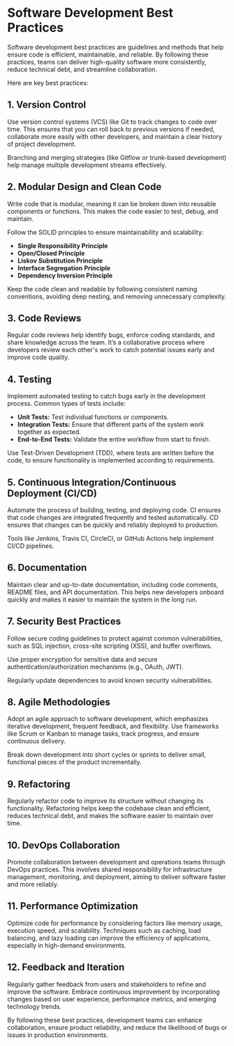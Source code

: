 # Software Development Best Practices

Software development best practices are guidelines and methods that help ensure code is efficient, maintainable, and reliable. By following these practices, teams can deliver high-quality software more consistently, reduce technical debt, and streamline collaboration.

Here are key best practices:

## 1. Version Control

Use version control systems (VCS) like Git to track changes to code over time. This ensures that you can roll back to previous versions if needed, collaborate more easily with other developers, and maintain a clear history of project development.

Branching and merging strategies (like Gitflow or trunk-based development) help manage multiple development streams effectively.

## 2. Modular Design and Clean Code

Write code that is modular, meaning it can be broken down into reusable components or functions. This makes the code easier to test, debug, and maintain.

Follow the SOLID principles to ensure maintainability and scalability:

- **Single Responsibility Principle**
- **Open/Closed Principle**
- **Liskov Substitution Principle**
- **Interface Segregation Principle**
- **Dependency Inversion Principle**

Keep the code clean and readable by following consistent naming conventions, avoiding deep nesting, and removing unnecessary complexity.

## 3. Code Reviews

Regular code reviews help identify bugs, enforce coding standards, and share knowledge across the team. It’s a collaborative process where developers review each other's work to catch potential issues early and improve code quality.

## 4. Testing

Implement automated testing to catch bugs early in the development process. Common types of tests include:

- **Unit Tests:** Test individual functions or components.
- **Integration Tests:** Ensure that different parts of the system work together as expected.
- **End-to-End Tests:** Validate the entire workflow from start to finish.

Use Test-Driven Development (TDD), where tests are written before the code, to ensure functionality is implemented according to requirements.

## 5. Continuous Integration/Continuous Deployment (CI/CD)

Automate the process of building, testing, and deploying code. CI ensures that code changes are integrated frequently and tested automatically. CD ensures that changes can be quickly and reliably deployed to production.

Tools like Jenkins, Travis CI, CircleCI, or GitHub Actions help implement CI/CD pipelines.

## 6. Documentation

Maintain clear and up-to-date documentation, including code comments, README files, and API documentation. This helps new developers onboard quickly and makes it easier to maintain the system in the long run.

## 7. Security Best Practices

Follow secure coding guidelines to protect against common vulnerabilities, such as SQL injection, cross-site scripting (XSS), and buffer overflows.

Use proper encryption for sensitive data and secure authentication/authorization mechanisms (e.g., OAuth, JWT).

Regularly update dependencies to avoid known security vulnerabilities.

## 8. Agile Methodologies

Adopt an agile approach to software development, which emphasizes iterative development, frequent feedback, and flexibility. Use frameworks like Scrum or Kanban to manage tasks, track progress, and ensure continuous delivery.

Break down development into short cycles or sprints to deliver small, functional pieces of the product incrementally.

## 9. Refactoring

Regularly refactor code to improve its structure without changing its functionality. Refactoring helps keep the codebase clean and efficient, reduces technical debt, and makes the software easier to maintain over time.

## 10. DevOps Collaboration

Promote collaboration between development and operations teams through DevOps practices. This involves shared responsibility for infrastructure management, monitoring, and deployment, aiming to deliver software faster and more reliably.

## 11. Performance Optimization

Optimize code for performance by considering factors like memory usage, execution speed, and scalability. Techniques such as caching, load balancing, and lazy loading can improve the efficiency of applications, especially in high-demand environments.

## 12. Feedback and Iteration

Regularly gather feedback from users and stakeholders to refine and improve the software. Embrace continuous improvement by incorporating changes based on user experience, performance metrics, and emerging technology trends.

By following these best practices, development teams can enhance collaboration, ensure product reliability, and reduce the likelihood of bugs or issues in production environments.
